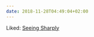 ```yaml
---
date: 2018-11-28T04:49:04+02:00
---
```


Liked: [Seeing Sharply](https://www.blog.jamesmichaelhickey.com/)
